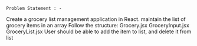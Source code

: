     Problem Statement : -

    
Create a grocery list management application in React.
maintain the list of grocery items in an array Follow the structure:
Grocery.jsx
GroceryInput.jsx
GroceryList.jsx
User should be able to add the item to list, and delete it from list
